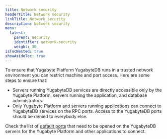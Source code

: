 ```yaml
---
title: Network security
headerTitle: Network security
linkTitle: Network security
description: Network security
menu:
  latest:
    parent: security
    identifier: network-security
    weight: 30
isTocNested: true
showAsideToc: true
---
```


To ensure that Yugabyte Platform YugabyteDB runs in a trusted network environment you can restrict machine and port access. Here are some steps to ensure that:

- Servers running YugabyteDB services are directly accessible only by the Yugabyte Platform, servers running the application, and database administrators.
- Only Yugabyte Platform and servers running applications can connect to YugabyteDB services on the RPC ports. Access to the YugabyteDB ports should be denied to everybody else.

Check the list of [default ports](../../../reference/configuration/default-ports) that need to be opened on the YugabyteDB servers for the Yugabyte Platform and other applications to connect.
